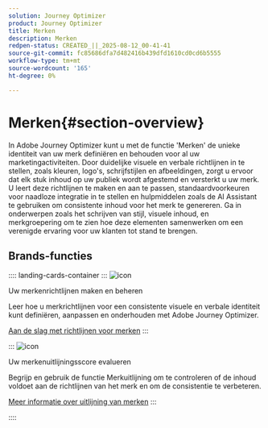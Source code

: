 ```yaml
---
solution: Journey Optimizer
product: Journey Optimizer
title: Merken
description: Merken
redpen-status: CREATED_||_2025-08-12_00-41-41
source-git-commit: fc85686dfa7d482416b439dfd1610cd0cd6b5555
workflow-type: tm+mt
source-wordcount: '165'
ht-degree: 0%

---
```



# Merken{#section-overview}

In Adobe Journey Optimizer kunt u met de functie &#39;Merken&#39; de unieke identiteit van uw merk definiëren en behouden voor al uw marketingactiviteiten. Door duidelijke visuele en verbale richtlijnen in te stellen, zoals kleuren, logo&#39;s, schrijfstijlen en afbeeldingen, zorgt u ervoor dat elk stuk inhoud op uw publiek wordt afgestemd en versterkt u uw merk. U leert deze richtlijnen te maken en aan te passen, standaardvoorkeuren voor naadloze integratie in te stellen en hulpmiddelen zoals de AI Assistant te gebruiken om consistente inhoud voor het merk te genereren. Ga in onderwerpen zoals het schrijven van stijl, visuele inhoud, en merkgroepering om te zien hoe deze elementen samenwerken om een verenigde ervaring voor uw klanten tot stand te brengen.

## Brands-functies

:::: landing-cards-container
:::
![icon](https://cdn.experienceleague.adobe.com/icons/circle-play.svg)

Uw merkenrichtlijnen maken en beheren

Leer hoe u merkrichtlijnen voor een consistente visuele en verbale identiteit kunt definiëren, aanpassen en onderhouden met Adobe Journey Optimizer.

[Aan de slag met richtlijnen voor merken](../using/content-management/brands.md)
:::

:::
![icon](https://cdn.experienceleague.adobe.com/icons/list-check.svg)

Uw merkenuitlijningsscore evalueren

Begrijp en gebruik de functie Merkuitlijning om te controleren of de inhoud voldoet aan de richtlijnen van het merk en om de consistentie te verbeteren.

[Meer informatie over uitlijning van merken](../using/content-management/brands-score.md)
:::

::::

